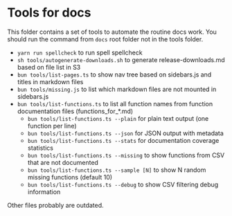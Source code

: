 # Tools for docs

This folder contains a set of tools to automate the routine docs work. You should run the command from `docs` root folder not in the tools folder.

- `yarn run spellcheck` to run spell spellcheck
- `sh tools/autogenerate-downloads.sh` to generate release-downloads.md based on file list in S3
- `bun tools/list-pages.ts` to show nav tree based on sidebars.js and titles in markdown files
- `bun tools/missing.js` to list which markdown files are not mounted in sidebars.js
- `bun tools/list-functions.ts` to list all function names from function documentation files (functions_for_*.md)
  - `bun tools/list-functions.ts --plain` for plain text output (one function per line)
  - `bun tools/list-functions.ts --json` for JSON output with metadata
  - `bun tools/list-functions.ts --stats` for documentation coverage statistics
  - `bun tools/list-functions.ts --missing` to show functions from CSV that are not documented
  - `bun tools/list-functions.ts --sample [N]` to show N random missing functions (default 10)
  - `bun tools/list-functions.ts --debug` to show CSV filtering debug information

Other files probably are outdated.
